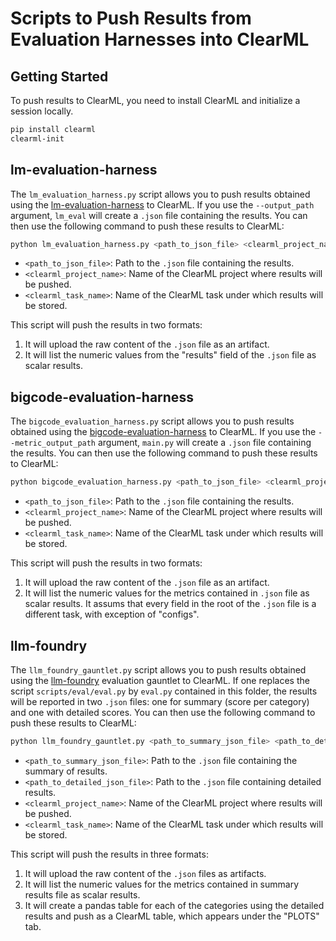 # Scripts to Push Results from Evaluation Harnesses into ClearML

## Getting Started

To push results to ClearML, you need to install ClearML and initialize a session locally.

```bash
pip install clearml
clearml-init
```

## lm-evaluation-harness

The `lm_evaluation_harness.py` script allows you to push results obtained using the [lm-evaluation-harness](https://github.com/EleutherAI/lm-evaluation-harness) to ClearML. If you use the `--output_path` argument, `lm_eval` will create a `.json` file containing the results. You can then use the following command to push these results to ClearML:

```bash
python lm_evaluation_harness.py <path_to_json_file> <clearml_project_name> <clearml_task_name>
```

- `<path_to_json_file>`: Path to the `.json` file containing the results.
- `<clearml_project_name>`: Name of the ClearML project where results will be pushed.
- `<clearml_task_name>`: Name of the ClearML task under which results will be stored.

This script will push the results in two formats:
1. It will upload the raw content of the `.json` file as an artifact.
2. It will list the numeric values from the "results" field of the `.json` file as scalar results.


## bigcode-evaluation-harness

The `bigcode_evaluation_harness.py` script allows you to push results obtained using the [bigcode-evaluation-harness](https://github.com/bigcode-project/bigcode-evaluation-harness) to ClearML. If you use the `--metric_output_path` argument, `main.py` will create a `.json` file containing the results. You can then use the following command to push these results to ClearML:

```bash
python bigcode_evaluation_harness.py <path_to_json_file> <clearml_project_name> <clearml_task_name>
```

- `<path_to_json_file>`: Path to the `.json` file containing the results.
- `<clearml_project_name>`: Name of the ClearML project where results will be pushed.
- `<clearml_task_name>`: Name of the ClearML task under which results will be stored.

This script will push the results in two formats:
1. It will upload the raw content of the `.json` file as an artifact.
2. It will list the numeric values for the metrics contained in `.json` file as scalar results. It assums that every field in the root of the `.json` file is a different task, with exception of "configs".

## llm-foundry

The `llm_foundry_gauntlet.py` script allows you to push results obtained using the [llm-foundry](https://github.com/mosaicml/llm-foundry) evaluation gauntlet to ClearML. If one replaces the script `scripts/eval/eval.py` by `eval.py` contained in this folder, the results will be reported in two `.json` files: one for summary (score per category) and one with detailed scores. You can then use the following command to push these results to ClearML:

```bash
python llm_foundry_gauntlet.py <path_to_summary_json_file> <path_to_detailed_json_file> <clearml_project_name> <clearml_task_name>
```

- `<path_to_summary_json_file>`: Path to the `.json` file containing the summary of results.
- `<path_to_detailed_json_file>`: Path to the `.json` file containing detailed results.
- `<clearml_project_name>`: Name of the ClearML project where results will be pushed.
- `<clearml_task_name>`: Name of the ClearML task under which results will be stored.

This script will push the results in three formats:
1. It will upload the raw content of the `.json` files as artifacts.
2. It will list the numeric values for the metrics contained in summary results file as scalar results.
3. It will create a pandas table for each of the categories using the detailed results and push as a ClearML table, which appears under the "PLOTS" tab.